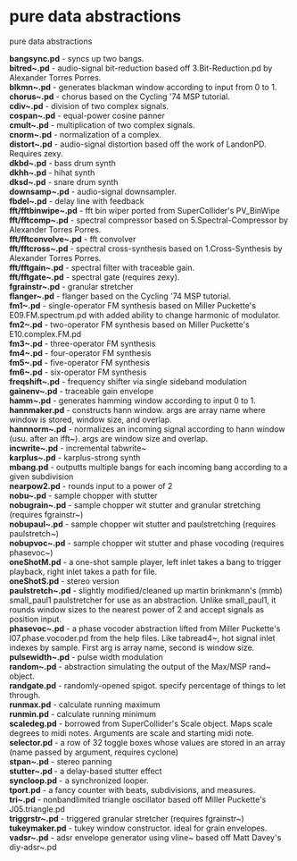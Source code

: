 # pure data abstractions
pure data abstractions 

<b>bangsync.pd</b> - syncs up two bangs. <br>
<b>bitred~.pd</b> - audio-signal bit-reduction based off 3.Bit-Reduction.pd by Alexander Torres Porres. <br>
<b>blkmn~.pd</b> - generates blackman window according to input from 0 to 1. <br>
<b>chorus~.pd</b> - chorus based on the Cycling '74 MSP tutorial.<br>
<b>cdiv~.pd</b> - division of two complex signals. <br>
<b>cospan~.pd</b> - equal-power cosine panner <br>
<b>cmult~.pd</b> - multiplication of two complex signals. <br>
<b>cnorm~.pd</b> - normalization of a complex. <br>
<b>distort~.pd</b> - audio-signal distortion based off the work of LandonPD. Requires zexy.<br>
<b>dkbd~.pd</b> - bass drum synth<br>
<b>dkhh~.pd</b> - hihat synth<br>
<b>dksd~.pd</b> - snare drum synth<br>
<b>downsamp~.pd</b> - audio-signal downsampler.<br>
<b>fbdel~.pd</b> - delay line with feedback<br>
<b>fft/fftbinwipe~.pd</b> - fft bin wiper ported from SuperCollider's PV_BinWipe<br>
<b>fft/fftcomp~.pd</b> - spectral compressor based on 5.Spectral-Compressor by Alexander Torres Porres.<br>
<b>fft/fftconvolve~.pd</b> - fft convolver<br>
<b>fft/fftcross~.pd</b> - spectral cross-synthesis based on 1.Cross-Synthesis by Alexander Torres Porres.<br>
<b>fft/fftgain~.pd</b> - spectral filter with traceable gain. <br>
<b>fft/fftgate~.pd</b> - spectral gate (requires zexy). <br>
<b>fgrainstr~.pd</b> - granular stretcher<br>
<b>flanger~.pd</b> - flanger based on the Cycling '74 MSP tutorial.<br>
<b>fm1~.pd</b> - single-operator FM synthesis based on Miller Puckette's E09.FM.spectrum.pd with added ability to change harmonic of modulator.<br>
<b>fm2~.pd</b> - two-operator FM synthesis based on Miller Puckette's E10.complex.FM.pd<br>
<b>fm3~.pd</b> - three-operator FM synthesis<br>
<b>fm4~.pd</b> - four-operator FM synthesis<br>
<b>fm5~.pd</b> - five-operator FM synthesis<br>
<b>fm6~.pd</b> - six-operator FM synthesis<br>
<b>freqshift~.pd</b> - frequency shifter via single sideband modulation<br>
<b>gainenv~.pd</b> - traceable gain envelope<br>
<b>hamm~.pd</b> - generates hamming window according to input 0 to 1. <br>
<b>hannmaker.pd</b> - constructs hann window. args are array name where window is stored, window size, and overlap.<br>
<b>hannnorm~.pd</b> - normalizes an incoming signal according to hann window (usu. after an ifft~). args are window size and overlap.<br>
<b>incwrite~.pd</b> - incremental tabwrite~<br>
<b>karplus~.pd</b> - karplus-strong synth<br>
<b>mbang.pd</b> - outputts multiple bangs for each incoming bang according to a given subdivision<br>
<b>nearpow2.pd</b> - rounds input to a power of 2<br>
<b>nobu~.pd</b> - sample chopper with stutter<br>
<b>nobugrain~.pd</b> - sample chopper wit stutter and granular stretching (requires fgrainstr~)<br>
<b>nobupaul~.pd</b> - sample chopper wit stutter and paulstretching (requires paulstretch~)<br>
<b>nobupvoc~.pd</b> - sample chopper wit stutter and phase vocoding (requires phasevoc~)<br>
<b>oneShotM.pd</b> - a one-shot sample player, left inlet takes a bang to trigger playback, right inlet takes a path for file. <br>
<b>oneShotS.pd</b> - stereo version <br>
<b>paulstretch~.pd</b> - slightly modified/cleaned up martin brinkmann's (mmb) small_paul1 paulstretcher for use as an abstraction. Unlike small_paul1, it rounds window sizes to the nearest power of 2 and accept signals as position input.<br>
<b>phasevoc~.pd</b> - a phase vocoder abstraction lifted from Miller Puckette's I07.phase.vocoder.pd from the help files. Like tabread4~, hot signal inlet indexes by sample. First arg is array name, second is window size. <br>
<b>pulsewidth~.pd</b> - pulse width modulation<br>
<b>random~.pd</b> - abstraction simulating the output of the Max/MSP rand~ object.<br>
<b>randgate.pd</b> - randomly-opened spigot. specify percentage of things to let through.<br>
<b>runmax.pd</b> - calculate running maximum<br>
<b>runmin.pd</b> - calculate running minimum<br>
<b>scaledeg.pd</b> - borrowed from SuperCollider's Scale object. Maps scale degrees to midi notes. Arguments are scale and starting midi note. <br>
<b>selector.pd</b> - a row of 32 toggle boxes whose values are stored in an array (name passed by argument, requires cyclone) <br>
<b>stpan~.pd</b> - stereo panning <br>
<b>stutter~.pd </b>- a delay-based stutter effect <br>
<b>syncloop.pd</b> - a synchronized looper. <br>
<b>tport.pd</b> - a fancy counter with beats, subdivisions, and measures. <br>
<b>tri~.pd</b> - nonbandlimited triangle oscillator based off Miller Puckette's  J05.triangle.pd<br>
<b>triggrstr~.pd</b> - triggered granular stretcher (requires fgrainstr~)<br>
<b>tukeymaker.pd</b> - tukey window constructor. ideal for grain envelopes. <br>
<b>vadsr~.pd</b> - adsr envelope generator using vline~ based off Matt Davey's  diy-adsr~.pd<br>
